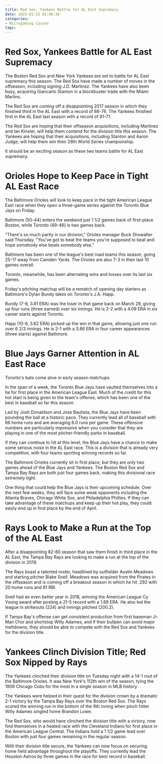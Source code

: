 ```yaml
---
title: Red Sox, Yankees Battle for AL East Supremacy
date: 2023-01-15 01:46:34
categories:
- Microgaming Casino
tags:
---
```



#  Red Sox, Yankees Battle for AL East Supremacy

The Boston Red Sox and New York Yankees are set to battle for AL East supremacy this season. The Red Sox have made a number of moves in the offseason, including signing J.D. Martinez. The Yankees have also been busy, acquiring Giancarlo Stanton in a blockbuster trade with the Miami Marlins.

The Red Sox are coming off a disappointing 2017 season in which they finished third in the AL East with a record of 86-76. The Yankees finished first in the AL East last season with a record of 91-71.

The Red Sox are hoping that their offseason acquisitions, including Martinez and Ian Kinsler, will help them contend for the division title this season. The Yankees are hoping that their acquisitions, including Stanton and Aaron Judge, will help them win their 28th World Series championship.

It should be an exciting season as these two teams battle for AL East supremacy.

#  Orioles Hope to Keep Pace in Tight AL East Race

The Baltimore Orioles will look to keep pace in the tight American League East race when they open a three-game series against the Toronto Blue Jays on Friday.

Baltimore (50-44) enters the weekend just 1 1/2 games back of first-place Boston, while Toronto (49-46) is two games back.

"There's so much parity in our division," Orioles manager Buck Showalter said Thursday. "You've got to beat the teams you're supposed to beat and hope somebody else beats somebody else."

Baltimore has been one of the league's best road teams this season, going 25-17 away from Camden Yards. The Orioles are also 7-3 in their last 10 games overall.

Toronto, meanwhile, has been alternating wins and losses over its last six games.

Friday's pitching matchup will be a rematch of opening day starters as Baltimore's Dylan Bundy takes on Toronto's J.A. Happ.

Bundy (7-8, 3.81 ERA) was the loser in that game back on March 29, giving up four runs (three earned) over six innings. He is 2-2 with a 4.09 ERA in six career starts against Toronto.

Happ (10-6, 3.62 ERA) picked up the win in that game, allowing just one run over 6 2/3 innings. He is 2-1 with a 3.86 ERA in four career appearances (three starts) against Baltimore.

#  Blue Jays Garner Attention in AL East Race

Toronto's bats come alive in early season matchups

In the span of a week, the Toronto Blue Jays have vaulted themselves into a tie for first place in the American League East. Much of the credit for this hot start is being given to the team's offense, which has been one of the best in baseball so far this season.

Led by Josh Donaldson and Jose Bautista, the Blue Jays have been pounding the ball at a historic pace. They currently lead all of baseball with 66 home runs and are averaging 6.0 runs per game. These offensive numbers are particularly impressive when you consider that they are playing in one of the most pitcher-friendly parks in baseball.

If they can continue to hit at this level, the Blue Jays have a chance to make some serious noise in the AL East race. This is a division that is already very competitive, with four teams sporting winning records so far.

The Baltimore Orioles currently sit in first place, but they are only two games ahead of the Blue Jays and Yankees. The Boston Red Sox and Tampa Bay Rays are both just four games back, making this divisional race extremely tight.

One thing that could help the Blue Jays is their upcoming schedule. Over the next few weeks, they will face some weak opponents including the Atlanta Braves, Chicago White Sox, and Philadelphia Phillies. If they can take advantage of these matchups and keep up their hot play, they could easily end up in first place by the end of April.

#  Rays Look to Make a Run at the Top of the AL East

After a disappointing 82-80 season that saw them finish in third place in the AL East, the Tampa Bay Rays are looking to make a run at the top of the division in 2019.

The Rays boast a talented roster, headlined by outfielder Austin Meadows and starting pitcher Blake Snell. Meadows was acquired from the Pirates in the offseason and is coming off a breakout season in which he hit .292 with 20 home runs and 81 RBI.

Snell had an even better year in 2018, winning the American League Cy Young award after posting a 21-5 record with a 1.89 ERA. He also led the league in strikeouts (224) and innings pitched (200.2).

If Tampa Bay's offense can get consistent production from first baseman Ji-Man Choi and shortstop Willy Adames, and if their bullpen can avoid major meltdowns, they should be able to compete with the Red Sox and Yankees for the division title.

#  Yankees Clinch Division Title; Red Sox Nipped by Rays

The Yankees clinched their division title on Tuesday night with a 14-1 rout of the Baltimore Orioles. It was New York's 112th win of the season, tying the 1906 Chicago Cubs for the most in a single season in MLB history.

The Yankees were helped in their quest for the division crown by a dramatic 2-1 victory by the Tampa Bay Rays over the Boston Red Sox. The Rays scored the winning run in the bottom of the 9th inning when pinch hitter Willy Adames singled home Brandon Lowe.

The Red Sox, who would have clinched the division title with a victory, now find themselves in a heated race with the Cleveland Indians for first place in the American League Central. The Indians hold a 1 1/2 game lead over Boston with just four games remaining in the regular season.

With their division title secure, the Yankees can now focus on securing home field advantage throughout the playoffs. They currently lead the Houston Astros by three games in the race for best record in baseball.